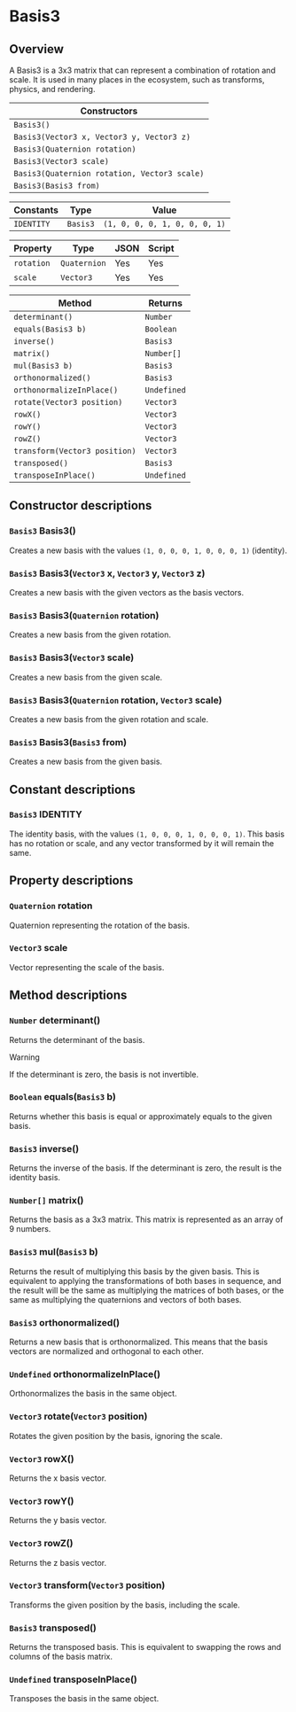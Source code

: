 # Basis3

## Overview

A Basis3 is a 3x3 matrix that can represent a combination of rotation and scale. It is used in many places in the ecosystem, such as transforms, physics, and rendering.

| Constructors |
|--------------|
| `Basis3()` |
| `Basis3(Vector3 x, Vector3 y, Vector3 z)` |
| `Basis3(Quaternion rotation)` |
| `Basis3(Vector3 scale)` |
| `Basis3(Quaternion rotation, Vector3 scale)` |
| `Basis3(Basis3 from)` |

| Constants | Type | Value |
|-----------|------|-------|
| `IDENTITY` | `Basis3` | `(1, 0, 0, 0, 1, 0, 0, 0, 1)` |

| Property | Type | JSON | Script |
|----------|------|------|--------|
| `rotation` | `Quaternion` | Yes | Yes |
| `scale` | `Vector3` | Yes | Yes |

| Method | Returns |
|--------|---------|
| `determinant()` | `Number` |
| `equals(Basis3 b)` | `Boolean` |
| `inverse()` | `Basis3` |
| `matrix()` | `Number[]` |
| `mul(Basis3 b)` | `Basis3` |
| `orthonormalized()` | `Basis3` |
| `orthonormalizeInPlace()` | `Undefined` |
| `rotate(Vector3 position)` | `Vector3` |
| `rowX()` | `Vector3` |
| `rowY()` | `Vector3` |
| `rowZ()` | `Vector3` |
| `transform(Vector3 position)` | `Vector3` |
| `transposed()` | `Basis3` |
| `transposeInPlace()` | `Undefined` |

## Constructor descriptions

### `Basis3` Basis3()

Creates a new basis with the values `(1, 0, 0, 0, 1, 0, 0, 0, 1)` (identity).

### `Basis3` Basis3(`Vector3` x, `Vector3` y, `Vector3` z)

Creates a new basis with the given vectors as the basis vectors.

### `Basis3` Basis3(`Quaternion` rotation)

Creates a new basis from the given rotation.

### `Basis3` Basis3(`Vector3` scale)

Creates a new basis from the given scale.

### `Basis3` Basis3(`Quaternion` rotation, `Vector3` scale)

Creates a new basis from the given rotation and scale.

### `Basis3` Basis3(`Basis3` from)

Creates a new basis from the given basis.

## Constant descriptions

### `Basis3` IDENTITY

The identity basis, with the values `(1, 0, 0, 0, 1, 0, 0, 0, 1)`. This basis has no rotation or scale, and any vector transformed by it will remain the same.

## Property descriptions

### `Quaternion` rotation

Quaternion representing the rotation of the basis.

### `Vector3` scale

Vector representing the scale of the basis.

## Method descriptions

### `Number` determinant()

Returns the determinant of the basis.

> [!WARNING]
> If the determinant is zero, the basis is not invertible.

### `Boolean` equals(`Basis3` b)

Returns whether this basis is equal or approximately equals to the given basis.

### `Basis3` inverse()

Returns the inverse of the basis. If the determinant is zero, the result is the identity basis.

### `Number[]` matrix()

Returns the basis as a 3x3 matrix. This matrix is represented as an array of 9 numbers.

### `Basis3` mul(`Basis3` b)

Returns the result of multiplying this basis by the given basis. This is equivalent to applying the transformations of both bases in sequence, and the result will be the same as multiplying the matrices of both bases, or the same as multiplying the quaternions and vectors of both bases.

### `Basis3` orthonormalized()

Returns a new basis that is orthonormalized. This means that the basis vectors are normalized and orthogonal to each other.

### `Undefined` orthonormalizeInPlace()

Orthonormalizes the basis in the same object.

### `Vector3` rotate(`Vector3` position)

Rotates the given position by the basis, ignoring the scale.

### `Vector3` rowX()

Returns the x basis vector.

### `Vector3` rowY()

Returns the y basis vector.

### `Vector3` rowZ()

Returns the z basis vector.

### `Vector3` transform(`Vector3` position)

Transforms the given position by the basis, including the scale.

### `Basis3` transposed()

Returns the transposed basis. This is equivalent to swapping the rows and columns of the basis matrix.

### `Undefined` transposeInPlace()

Transposes the basis in the same object.

